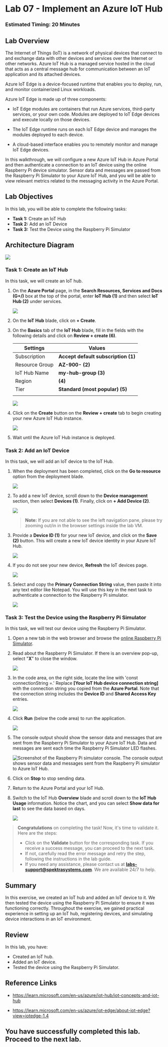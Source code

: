# Lab 07 - Implement an Azure IoT Hub

### Estimated Timing: 20 Minutes

## Lab Overview

The Internet of Things (IoT) is a network of physical devices that connect to and exchange data with other devices and services over the Internet or other networks. Azure IoT Hub is a managed service hosted in the cloud that acts as a central message hub for communication between an IoT application and its attached devices.

Azure IoT Edge is a device-focused runtime that enables you to deploy, run, and monitor containerized Linux workloads.

Azure IoT Edge is made up of three components:

 - IoT Edge modules are containers that run Azure services, third-party services, or your own code. Modules are deployed to IoT Edge devices and execute locally on those devices.
 
 - The IoT Edge runtime runs on each IoT Edge device and manages the modules deployed to each device.

 - A cloud-based interface enables you to remotely monitor and manage IoT Edge devices.

In this walkthrough, we will configure a new Azure IoT Hub in Azure Portal and then authenticate a connection to an IoT device using the online Raspberry Pi device simulator. Sensor data and messages are passed from the Raspberry Pi Simulator to your Azure IoT Hub, and you will be able to view relevant metrics related to the messaging activity in the Azure Portal.

## Lab Objectives

In this lab, you will be able to complete the following tasks:

+ **Task 1:** Create an IoT Hub
+ **Task 2:** Add an IoT Device
+ **Task 3:** Test the Device using the Raspberry Pi Simulator

## Architecture Diagram

![](../images/az900lab07.PNG) 

### Task 1: Create an IoT Hub

In this task, we will create an IoT hub. 

1. On the **Azure Portal** page, in the **Search Resources, Services and Docs (G+/)** box at the top of the portal, enter **IoT Hub (1)** and then select **IoT Hub (2)** under services.

   ![](./images/az-900-77.png)
  
1. On the **IoT Hub** blade, click on **+ Create**.

1. On the **Basics** tab of the **IoT Hub** blade, fill in the fields with the following details and click on **Review + create (6)**.

    | Settings | Values |
    |--|--|
    | Subscription | **Accept default subscription (1)** |
    | Resource Group | **AZ-900-<inject key="DeploymentID" enableCopy="false"/> (2)**  |
    | IoT Hub Name | **my-hub-group<inject key="DeploymentID" enableCopy="false" /> (3)** |
    | Region | **<inject key="Region" enableCopy="false"/> (4)** |
    | Tier | **Standard (most popular) (5)** |
    |||

    ![](./images/az-900-78.png)
  
1. Click on the **Create** button on the **Review + create** tab to begin creating your new Azure IoT Hub instance.

   ![](./images/az-900-79.png)

1. Wait until the Azure IoT Hub instance is deployed. 

### Task 2: Add an IoT Device

In this task, we will add an IoT device to the IoT Hub. 

1. When the deployment has been completed, click on the **Go to resource** option from the deployment blade. 

	![](../images/lab7-image3.png)

1. To add a new IoT device, scroll down to the **Device management** section, then select **Devices (1)**. Finally, click on **+ Add Device (2)**.

	![](../images/lab7-image4.png)

   >**Note:** If you are not able to see the left navigation pane, please try zooming out/in in the browser settings inside the lab VM.

1. Provide a **Device ID (1)** for your new IoT device, **<inject key="DeploymentID" enableCopy="false" />** and click on the **Save (2)** button. This will create a new IoT device identity in your Azure IoT Hub.

   ![](../images/lab7-image5.png)
  
1. If you do not see your new device, **Refresh** the IoT devices page.

   ![](../images/lab7-image6.png)

1. Select **<inject key="DeploymentID" enableCopy="false" />** and copy the **Primary Connection String** value, then paste it into any text editor like Notepad. You will use this key in the next task to authenticate a connection to the Raspberry Pi simulator.

	![](../images/lab7-image7.png)

### Task 3: Test the Device using the Raspberry Pi Simulator

In this task, we will test our device using the Raspberry Pi Simulator. 

1. Open a new tab in the web browser and browse the [online Raspberry Pi Simulator](https://azure-samples.github.io/raspberry-pi-web-simulator/#Getstarted). 

1. Read about the Raspberry Pi Simulator. If there is an overview pop-up, select "**X**" to close the window.

    ![](../images/lab7-image8.png)

1. In the code area, on the right side, locate the line with 'const connectionString =.' Replace **[Your IoT Hub device connection string]**  with the connection string you copied from the **Azure Portal**. Note that the connection string includes the **Device ID** and **Shared Access Key** entries.

	![](../images/lab7-image9.png)

1. Click **Run** (below the code area) to run the application.

    ![](../images/lab7-image10.png)
  
1. The console output should show the sensor data and messages that are sent from the Raspberry Pi Simulator to your Azure IoT Hub. Data and messages are sent each time the Raspberry Pi Simulator LED flashes. 

	![Screenshot of the Raspberry Pi simulator console.  The console output shows sensor data and messages sent from the Raspberry Pi simulator to Azure IoT Hub.](../images/AZ-9000705.png)

1. Click on **Stop** to stop sending data.

1. Return to the Azure Portal and your IoT Hub.

1. Switch to the IoT Hub **Overview** blade and scroll down to the **IoT Hub Usage** information. Notice the chart, and you can select **Show data for last** to see the data based on days.

   ![](./images/az-900-80.png)

> **Congratulations** on completing the task! Now, it's time to validate it. Here are the steps:
> - Click on the **Validate** button for the corresponding task. If you receive a success message, you can proceed to the next task. 
> - If not, carefully read the error message and retry the step, following the instructions in the lab guide.
> - If you need any assistance, please contact us at **labs-support@spektrasystems.com**. We are available 24/7 to help.

<validation step="c3f78c30-0c67-4b92-b8e7-9cf3c9df79a7" />

## Summary
In this exercise, we created an IoT hub and added an IoT device to it. We then tested the device using the Raspberry Pi Simulator to ensure it was functioning correctly. Throughout the exercise, we gained practical experience in setting up an IoT hub, registering devices, and simulating device interactions in an IoT environment.

## Review
In this lab, you have:
- Created an IoT hub.
- Added an IoT device.
- Tested the device using the Raspberry Pi Simulator.

## Reference Links

- https://learn.microsoft.com/en-us/azure/iot-hub/iot-concepts-and-iot-hub
  
- https://learn.microsoft.com/en-us/azure/iot-edge/about-iot-edge?view=iotedge-1.4

  
## You have successfully completed this lab. Proceed to the next lab.
